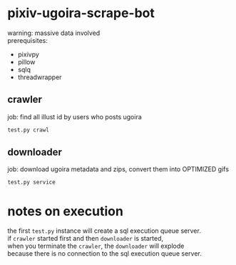 # pixiv-ugoira-scrape-bot

warning: massive data involved  
prerequisites:  
- pixivpy
- pillow
- sqlq
- threadwrapper

## crawler

job: find all illust id by users who posts ugoira
```python
test.py crawl
```

## downloader

job: download ugoira metadata and zips, convert them into OPTIMIZED gifs
```python
test.py service
```

# notes on execution

the first `test.py` instance will create a sql execution queue server.  
if `crawler` started first and then `downloader` is started,  
when you terminate the `crawler`, the `downloader` will explode  
because there is no connection to the sql execution queue server.
